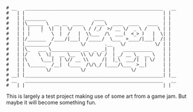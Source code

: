 ```# __| |____________________________________________________| |__
# __   ____________________________________________________   __
#   | |                                                    | |
#   | |________                  ____                      | |
#   | |\______ \  __ __  ____   / ___\  ____  ____   ____  | |
#   | | |    |  \|  |  \/    \ / /_/  >/ __ \/  _ \ /    \ | |
#   | | |    `   \  |  /   |  \\___  /\  ___(  <_> )   |  \| |
#   | |/_______  /____/|___|  /_____/  \___  >____/|___|  /| |
#   | |_________/           \/       .__   \/           \/ | |
#   | |\_   ___ \___________ __  _  _|  |   ___________    | |
#   | |/    \  \|_  __ \__  \\ \/ \/ /  | _/ __ \_  __ \   | |
#   | |\     \___|  | \// __ \\     /|  |_\  ___/|  | \/   | |
#   | | \______  /__|  (____  /\/\_/ |____/\___  >__|      | |
#   | |        \/           \/                 \/          | |
# __| |____________________________________________________| |__
# __   ____________________________________________________   __
#   | |                                                    | |
```

This is largely a test project making use of some art from a game jam. But maybe it will become something fun.
